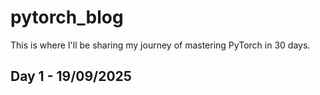 # pytorch_blog
This is where I'll be sharing my journey of mastering PyTorch in 30 days.

## Day 1 - 19/09/2025

